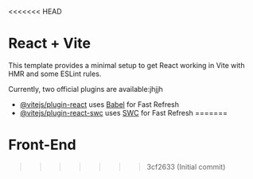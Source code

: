 <<<<<<< HEAD
# React + Vite

This template provides a minimal setup to get React working in Vite with HMR and some ESLint rules.

Currently, two official plugins are available:jhjjh

- [@vitejs/plugin-react](https://github.com/vitejs/vite-plugin-react/blob/main/packages/plugin-react/README.md) uses [Babel](https://babeljs.io/) for Fast Refresh
- [@vitejs/plugin-react-swc](https://github.com/vitejs/vite-plugin-react-swc) uses [SWC](https://swc.rs/) for Fast Refresh
=======
# Front-End
>>>>>>> 3cf2633 (Initial commit)
